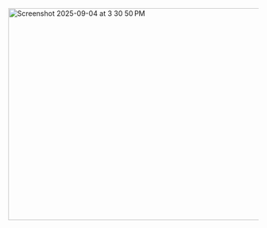 <img width="621" height="427" alt="Screenshot 2025-09-04 at 3 30 50 PM" src="https://github.com/user-attachments/assets/8b5124ea-62ae-4583-b515-e90d24b1e612" />
